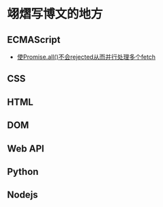 
# 翊熠写博文的地方

## ECMAScript

- [使Promise.all()不会rejected从而并行处理多个fetch](./ECMAScrips/使Promise.all()不会rejected从而并行处理多个fetch.md)


## CSS

## HTML


## DOM


## Web API


## Python


## Nodejs




